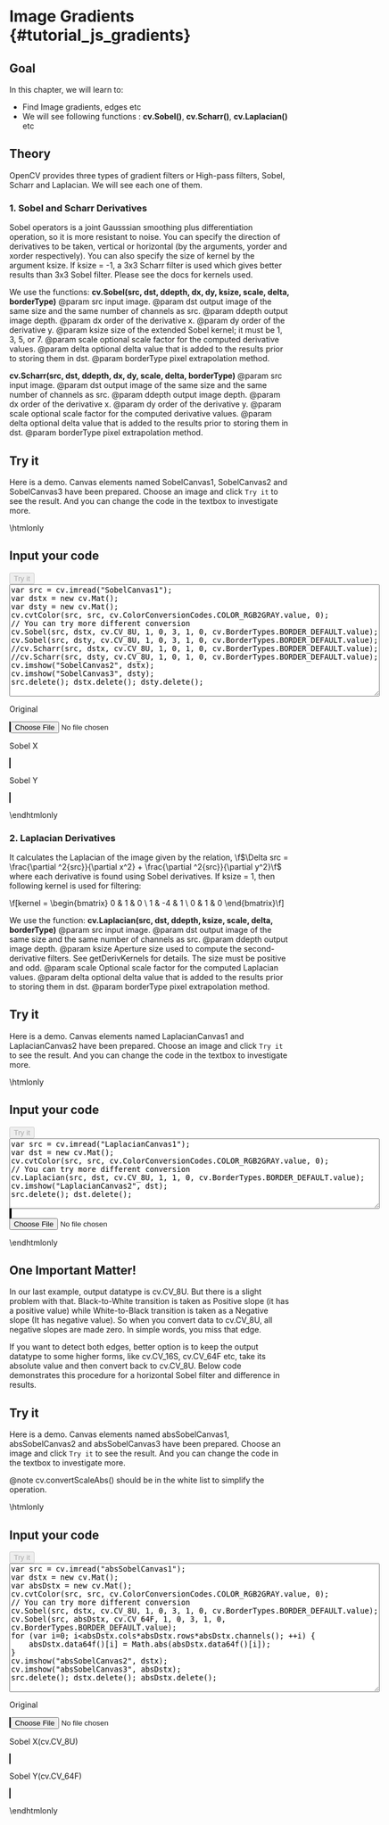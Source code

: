 Image Gradients {#tutorial_js_gradients}
===============

Goal
----

In this chapter, we will learn to:

-   Find Image gradients, edges etc
-   We will see following functions : **cv.Sobel()**, **cv.Scharr()**, **cv.Laplacian()** etc

Theory
------

OpenCV provides three types of gradient filters or High-pass filters, Sobel, Scharr and Laplacian.
We will see each one of them.

### 1. Sobel and Scharr Derivatives

Sobel operators is a joint Gausssian smoothing plus differentiation operation, so it is more
resistant to noise. You can specify the direction of derivatives to be taken, vertical or horizontal
(by the arguments, yorder and xorder respectively). You can also specify the size of kernel by the
argument ksize. If ksize = -1, a 3x3 Scharr filter is used which gives better results than 3x3 Sobel
filter. Please see the docs for kernels used.

We use the functions: **cv.Sobel(src, dst, ddepth, dx, dy, ksize, scale, delta, borderType)** 
@param src         input image.
@param dst         output image of the same size and the same number of channels as src.
@param ddepth      output image depth.
@param dx          order of the derivative x.
@param dy   	   order of the derivative y.
@param ksize   	   size of the extended Sobel kernel; it must be 1, 3, 5, or 7.
@param scale       optional scale factor for the computed derivative values.
@param delta       optional delta value that is added to the results prior to storing them in dst.
@param borderType  pixel extrapolation method.

**cv.Scharr(src, dst, ddepth, dx, dy, scale, delta, borderType)** 
@param src         input image.
@param dst         output image of the same size and the same number of channels as src.
@param ddepth      output image depth.
@param dx          order of the derivative x.
@param dy   	   order of the derivative y.
@param scale       optional scale factor for the computed derivative values.
@param delta       optional delta value that is added to the results prior to storing them in dst.
@param borderType  pixel extrapolation method.

Try it
------

Here is a demo. Canvas elements named SobelCanvas1, SobelCanvas2 and SobelCanvas3 have been prepared. Choose an image and
click `Try it` to see the result. And you can change the code in the textbox to investigate more.

\htmlonly
<!DOCTYPE html>
<head>
<style>
canvas {
    border: 1px solid black;
}
</style>
</head>
<body>
<div id="SobelCodeArea">
<h2>Input your code</h2>
<button id="SobelTryIt" disabled="true" onclick="SobelExecuteCode()">Try it</button><br>
<textarea rows="13" cols="80" id="SobelTestCode" spellcheck="false">
var src = cv.imread("SobelCanvas1");
var dstx = new cv.Mat();
var dsty = new cv.Mat();
cv.cvtColor(src, src, cv.ColorConversionCodes.COLOR_RGB2GRAY.value, 0);
// You can try more different conversion
cv.Sobel(src, dstx, cv.CV_8U, 1, 0, 3, 1, 0, cv.BorderTypes.BORDER_DEFAULT.value);
cv.Sobel(src, dsty, cv.CV_8U, 1, 0, 3, 1, 0, cv.BorderTypes.BORDER_DEFAULT.value);
//cv.Scharr(src, dstx, cv.CV_8U, 1, 0, 1, 0, cv.BorderTypes.BORDER_DEFAULT.value);
//cv.Scharr(src, dsty, cv.CV_8U, 1, 0, 1, 0, cv.BorderTypes.BORDER_DEFAULT.value);
cv.imshow("SobelCanvas2", dstx);
cv.imshow("SobelCanvas3", dsty); 
src.delete(); dstx.delete(); dsty.delete();
</textarea>
</div>
<div id="SobelShowcase">
    <div>
        <div>
        	<p>Original</p>
        	<canvas id="SobelCanvas1"></canvas>
        	<input type="file" id="SobelInput" name="file" />
        </div>       
        <div>
        	<p>Sobel X</p>
        	<canvas id="SobelCanvas2"></canvas>
        </div>
        <div>
        	<p>Sobel Y</p>
        	<canvas id="SobelCanvas3"></canvas>
        </div>
    </div>
</div>
<script src="utils.js"></script>
<script async src="opencv.js" id="opencvjs"></script>
<script>
function SobelExecuteCode() {
    var SobelText = document.getElementById("SobelTestCode").value;
    eval(SobelText);
}

loadImageToCanvas("lena.jpg", "SobelCanvas1");
var SobelInputElement = document.getElementById("SobelInput");
SobelInputElement.addEventListener("change", SobelHandleFiles, false);
function SobelHandleFiles(e) {
    var SobelUrl = URL.createObjectURL(e.target.files[0]);
    loadImageToCanvas(SobelUrl, "SobelCanvas1");
}
</script>
</body>
\endhtmlonly

### 2. Laplacian Derivatives

It calculates the Laplacian of the image given by the relation,
\f$\Delta src = \frac{\partial ^2{src}}{\partial x^2} + \frac{\partial ^2{src}}{\partial y^2}\f$ where
each derivative is found using Sobel derivatives. If ksize = 1, then following kernel is used for
filtering:

\f[kernel = \begin{bmatrix} 0 & 1 & 0 \\ 1 & -4 & 1 \\ 0 & 1 & 0  \end{bmatrix}\f]

We use the function: **cv.Laplacian(src, dst, ddepth, ksize, scale, delta, borderType)** 
@param src         input image.
@param dst         output image of the same size and the same number of channels as src.
@param ddepth      output image depth.
@param ksize   	   Aperture size used to compute the second-derivative filters. See getDerivKernels for details. The size must be positive and odd.
@param scale       Optional scale factor for the computed Laplacian values.
@param delta       optional delta value that is added to the results prior to storing them in dst.
@param borderType  pixel extrapolation method.

Try it
------

Here is a demo. Canvas elements named LaplacianCanvas1 and LaplacianCanvas2 have been prepared. Choose an image and
click `Try it` to see the result. And you can change the code in the textbox to investigate more.

\htmlonly
<!DOCTYPE html>
<head>
<style>
canvas {
    border: 1px solid black;
}
</style>
</head>
<body>
<div id="LaplacianCodeArea">
<h2>Input your code</h2>
<button id="LaplacianTryIt" disabled="true" onclick="LaplacianExecuteCode()">Try it</button><br>
<textarea rows="8" cols="80" id="LaplacianTestCode" spellcheck="false">
var src = cv.imread("LaplacianCanvas1");
var dst = new cv.Mat();
cv.cvtColor(src, src, cv.ColorConversionCodes.COLOR_RGB2GRAY.value, 0);
// You can try more different conversion
cv.Laplacian(src, dst, cv.CV_8U, 1, 1, 0, cv.BorderTypes.BORDER_DEFAULT.value);
cv.imshow("LaplacianCanvas2", dst);
src.delete(); dst.delete();
</textarea>
</div>
<div id="LaplacianShowcase">
    <div>
        <canvas id="LaplacianCanvas1"></canvas>
        <canvas id="LaplacianCanvas2"></canvas>
    </div>
    <input type="file" id="LaplacianInput" name="file" />
</div>
<script>
function LaplacianExecuteCode() {
    var LaplacianText = document.getElementById("LaplacianTestCode").value;
    eval(LaplacianText);
}

loadImageToCanvas("lena.jpg", "LaplacianCanvas1");
var LaplacianInputElement = document.getElementById("LaplacianInput");
LaplacianInputElement.addEventListener("change", LaplacianHandleFiles, false);
function LaplacianHandleFiles(e) {
    var LaplacianUrl = URL.createObjectURL(e.target.files[0]);
    loadImageToCanvas(LaplacianUrl, "LaplacianCanvas1");
}
</script>
</body>
\endhtmlonly

One Important Matter!
---------------------

In our last example, output datatype is cv.CV_8U. But there is a slight problem with
that. Black-to-White transition is taken as Positive slope (it has a positive value) while
White-to-Black transition is taken as a Negative slope (It has negative value). So when you convert
data to cv.CV_8U, all negative slopes are made zero. In simple words, you miss that edge.

If you want to detect both edges, better option is to keep the output datatype to some higher forms,
like cv.CV_16S, cv.CV_64F etc, take its absolute value and then convert back to cv.CV_8U.
Below code demonstrates this procedure for a horizontal Sobel filter and difference in results.

Try it
------

Here is a demo. Canvas elements named absSobelCanvas1, absSobelCanvas2 and absSobelCanvas3 have been prepared. Choose an image and
click `Try it` to see the result. And you can change the code in the textbox to investigate more.

@note cv.convertScaleAbs() should be in the white list to simplify the operation.

\htmlonly
<!DOCTYPE html>
<head>
<style>
canvas {
    border: 1px solid black;
}
</style>
</head>
<body>
<div id="absSobelCodeArea">
<h2>Input your code</h2>
<button id="absSobelTryIt" disabled="true" onclick="absSobelExecuteCode()">Try it</button><br>
<textarea rows="15" cols="80" id="absSobelTestCode" spellcheck="false">
var src = cv.imread("absSobelCanvas1");
var dstx = new cv.Mat();
var absDstx = new cv.Mat();
cv.cvtColor(src, src, cv.ColorConversionCodes.COLOR_RGB2GRAY.value, 0);
// You can try more different conversion
cv.Sobel(src, dstx, cv.CV_8U, 1, 0, 3, 1, 0, cv.BorderTypes.BORDER_DEFAULT.value);
cv.Sobel(src, absDstx, cv.CV_64F, 1, 0, 3, 1, 0, cv.BorderTypes.BORDER_DEFAULT.value);
for (var i=0; i<absDstx.cols*absDstx.rows*absDstx.channels(); ++i) {
    absDstx.data64f()[i] = Math.abs(absDstx.data64f()[i]);
}
cv.imshow("absSobelCanvas2", dstx);
cv.imshow("absSobelCanvas3", absDstx); 
src.delete(); dstx.delete(); absDstx.delete();
</textarea>
</div>
<div id="absSobelShowcase">
    <div>
        <div>
        	<p>Original</p>
        	<canvas id="absSobelCanvas1"></canvas>
        	<input type="file" id="absSobelInput" name="file" />
        </div>       
        <div>
        	<p>Sobel X(cv.CV_8U)</p>
        	<canvas id="absSobelCanvas2"></canvas>
        </div>
        <div>
        	<p>Sobel Y(cv.CV_64F)</p>
        	<canvas id="absSobelCanvas3"></canvas>
        </div>
    </div>
</div>
<script>
function absSobelExecuteCode() {
    var absSobelText = document.getElementById("absSobelTestCode").value;
    eval(absSobelText);
}

loadImageToCanvas("LinuxLogo.jpg", "absSobelCanvas1");
var absSobelInputElement = document.getElementById("absSobelInput");
absSobelInputElement.addEventListener("change", absSobelHandleFiles, false);
function absSobelHandleFiles(e) {
    var absSobelUrl = URL.createObjectURL(e.target.files[0]);
    loadImageToCanvas(absSobelUrl, "absSobelCanvas1");
}
document.getElementById("opencvjs").onload = function() {
    document.getElementById("SobelTryIt").disabled = false;
    document.getElementById("LaplacianTryIt").disabled = false;
    document.getElementById("absSobelTryIt").disabled = false;
};
</script>
</body>
\endhtmlonly
